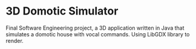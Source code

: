 # 3D Domotic Simulator
Final Software Engineering project, a 3D application written in Java that simulates a domotic house with vocal commands.
Using LibGDX library to render.

